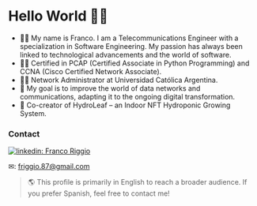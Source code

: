 # Hello World 👋😀

- 👨‍🎓 My name is Franco. I am a Telecommunications Engineer with a specialization in Software Engineering. My passion has always been linked to technological advancements and the world of software.
- 👨‍💻 Certified in PCAP (Certified Associate in Python Programming) and CCNA (Cisco Certified Network Associate).
- 👷‍♂️ Network Administrator at Universidad Católica Argentina.
- 🥇 My goal is to improve the world of data networks and communications, adapting it to the ongoing digital transformation.
- 🍃 Co-creator of HydroLeaf – an Indoor NFT Hydroponic Growing System.

### Contact
[![linkedin](https://i.sstatic.net/gVE0j.png): Franco Riggio](https://www.linkedin.com/in/franco-andres-riggio/)

✉: friggio.87@gmail.com

> 🌎 This profile is primarily in English to reach a broader audience.
> If you prefer Spanish, feel free to contact me!